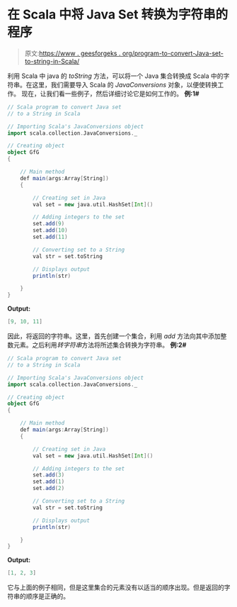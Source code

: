 # 在 Scala 中将 Java Set 转换为字符串的程序

> 原文:[https://www . geesforgeks . org/program-to-convert-Java-set-to-string-in-Scala/](https://www.geeksforgeeks.org/program-to-convert-java-set-to-a-string-in-scala/)

利用 Scala 中 java 的 *toString* 方法，可以将一个 Java 集合转换成 Scala 中的字符串。在这里，我们需要导入 Scala 的 *JavaConversions* 对象，以便使转换工作。
现在，让我们看一些例子，然后详细讨论它是如何工作的。
**例:1#**

```scala
// Scala program to convert Java set 
// to a String in Scala

// Importing Scala's JavaConversions object
import scala.collection.JavaConversions._

// Creating object
object GfG
{ 

    // Main method
    def main(args:Array[String])
    {

        // Creating set in Java
        val set = new java.util.HashSet[Int]()

        // Adding integers to the set
        set.add(9)
        set.add(10)
        set.add(11)

        // Converting set to a String
        val str = set.toString

        // Displays output
        println(str)

    }
}
```

**Output:**

```scala
[9, 10, 11]

```

因此，将返回的字符串。这里，首先创建一个集合，利用 *add* 方法向其中添加整数元素。之后利用*转字符串*方法将所述集合转换为字符串。
**例:2#**

```scala
// Scala program to convert Java set 
// to a String in Scala

// Importing Scala's JavaConversions object
import scala.collection.JavaConversions._

// Creating object
object GfG
{ 

    // Main method
    def main(args:Array[String])
    {

        // Creating set in Java
        val set = new java.util.HashSet[Int]()

        // Adding integers to the set
        set.add(3)
        set.add(1)
        set.add(2)

        // Converting set to a String
        val str = set.toString

        // Displays output
        println(str)

    }
}
```

**Output:**

```scala
[1, 2, 3]

```

它与上面的例子相同，但是这里集合的元素没有以适当的顺序出现。但是返回的字符串的顺序是正确的。